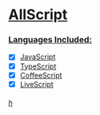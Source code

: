 # [All](https://www.dictionary.com/browse/all)[Script](https://www.dictionary.com/browse/script)

### [Languages](https://en.wikipedia.org/wiki/Programming_language)[ ](https://blank.org/)[Included](https://www.dictionary.com/browse/included)[:](https://unicode-table.com/en/003A/)
- [x] [Java](https://nodejs.org/en/)[Script](https://www.dictionary.com/browse/script)
- [x] [Type](https://www.typescriptlang.org/)[Script](https://www.dictionary.com/browse/script)
- [x] [Coffee](https://coffeescript.org/)[Script](https://www.dictionary.com/browse/script)
- [x] [Live](http://livescript.net/)[Script](https://www.dictionary.com/browse/script)

###### [*h*](https://unicode-table.com/en/0068/)
